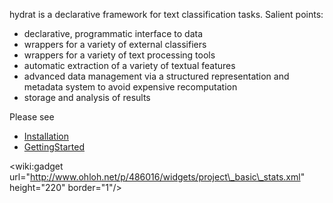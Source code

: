 hydrat is a declarative framework for text classification tasks. Salient points:

  * declarative, programmatic interface to data
  * wrappers for a variety of external classifiers
  * wrappers for a variety of text processing tools
  * automatic extraction of a variety of textual features
  * advanced data management via a structured representation and metadata system to avoid expensive recomputation
  * storage and analysis of results

Please see
  * [Installation](Installation.md)
  * [GettingStarted](GettingStarted.md)

&lt;wiki:gadget url="http://www.ohloh.net/p/486016/widgets/project\_basic\_stats.xml" height="220" border="1"/&gt;